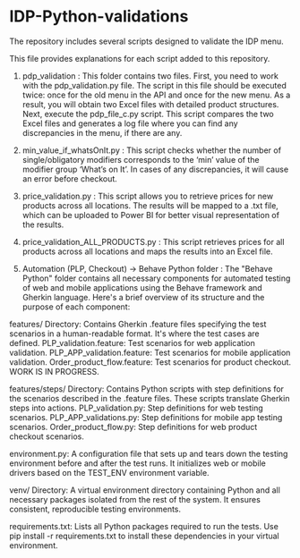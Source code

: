 # IDP-Python-validations
The repository includes several scripts designed to validate the IDP menu.

This file provides explanations for each script added to this repository.


1. pdp_validation : This folder contains two files. First, you need to work with the pdp_validation.py file. The script in this 
file should be executed twice: once for the old menu in the API and once for the new menu. As a result, you will obtain two Excel files 
with detailed product structures. Next, execute the pdp_file_c.py script. This script compares the two Excel files and generates a log file 
where you can find any discrepancies in the menu, if there are any.


2. min_value_if_whatsOnIt.py : This script checks whether the number of single/obligatory modifiers corresponds to the ‘min’ value of the 
modifier group ‘What’s on It’. In cases of any discrepancies, it will cause an error before checkout. 

3. price_validation.py : This script allows you to retrieve prices for new products across all locations. The results will be mapped to a .txt file, 
which can be uploaded to Power BI for better visual representation of the results.

4. price_validation_ALL_PRODUCTS.py : This script retrieves prices for all products across all locations and maps the results into an Excel file.

5. Automation (PLP, Checkout) -> Behave Python folder :
The "Behave Python" folder contains all necessary components for automated testing of web and mobile applications using the Behave framework and Gherkin language. Here's a brief overview of its structure and the purpose of each component:

features/ Directory: Contains Gherkin .feature files specifying the test scenarios in a human-readable format. It's where the test cases are defined.
    PLP_validation.feature: Test scenarios for web application validation.
    PLP_APP_validation.feature: Test scenarios for mobile application validation.
    Order_product_flow.feature: Test scenarios for product checkout. WORK IS IN PROGRESS.

features/steps/ Directory: Contains Python scripts with step definitions for the scenarios described in the .feature files. These scripts translate Gherkin steps into actions.
    PLP_validation.py: Step definitions for web testing scenarios.
    PLP_APP_validations.py: Step definitions for mobile app testing scenarios.
    Order_product_flow.py: Step definitions for web product checkout scenarios.

environment.py: A configuration file that sets up and tears down the testing environment before and after the test runs. It initializes web or mobile drivers based on the TEST_ENV environment variable.

venv/ Directory: A virtual environment directory containing Python and all necessary packages isolated from the rest of the system. It ensures consistent, reproducible testing environments.

requirements.txt: Lists all Python packages required to run the tests. Use pip install -r requirements.txt to install these dependencies in your virtual environment.

